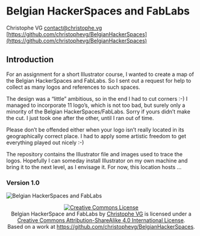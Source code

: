 # Belgian HackerSpaces and FabLabs

 
Christophe VG <contact@christophe.vg>  
[https://github.com/christophevg/BelgianHackerSpaces](https://github.com/christophevg/BelgianHackerSpaces)

## Introduction

For an assignment for a short Illustrator course, I wanted to create a map of
the Belgian HackerSpaces and FabLabs. So I sent out a request for help to collect as many logos and references to such spaces.

The design was a “little” ambitious, so in the end I had to cut corners :-) I managed to incorporate 11 logo’s, which is not too bad, but surely only a minority of the Belgian HackerSpaces/FabLabs. Sorry if yours didn’t make the cut. I just took one after the other, until I ran out of time.

Please don’t be offended either when your logo isn’t really located in its geographically correct place. I had to apply some artistic freedom to get everything played out nicely :-)

The repository contains the Illustrator file and images used to trace the logos. Hopefully I can someday install Illustrator on my own machine and bring it to the next level, as I envisage it. For now, this location hosts ...

### Version 1.0

![Belgian HackerSpaces and FabLabs](BelgianHackerSpaces-v1.jpg)

<p align="center"><a rel="license" href="http://creativecommons.org/licenses/by-sa/4.0/"><img alt="Creative Commons License" style="border-width:0" src="https://i.creativecommons.org/l/by-sa/4.0/88x31.png" /></a><br /><span xmlns:dct="http://purl.org/dc/terms/" href="http://purl.org/dc/dcmitype/StillImage" property="dct:title" rel="dct:type">Belgian HackerSpace and FabLabs</span> by <a xmlns:cc="http://creativecommons.org/ns#" href="http://christophe.vg" property="cc:attributionName" rel="cc:attributionURL">Christophe VG</a> is licensed under a <a rel="license" href="http://creativecommons.org/licenses/by-sa/4.0/">Creative Commons Attribution-ShareAlike 4.0 International License</a>.<br />Based on a work at <a xmlns:dct="http://purl.org/dc/terms/" href="https://github.com/christophevg/BelgianHackerSpaces" rel="dct:source">https://github.com/christophevg/BelgianHackerSpaces</a>.</p>
